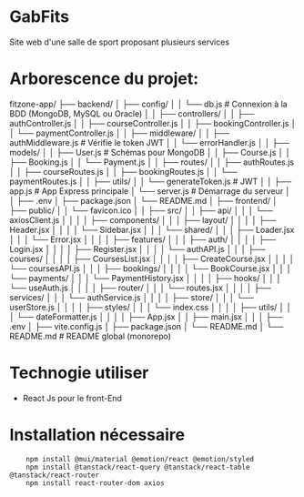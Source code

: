 # GabFits

Site web d'une salle de sport proposant plusieurs services

# Arborescence du projet:

fitzone-app/
├── backend/
│ ├── config/
│ │ └── db.js # Connexion à la BDD (MongoDB, MySQL ou Oracle)
│
│ ├── controllers/
│ │ ├── authController.js
│ │ ├── courseController.js
│ │ ├── bookingController.js
│ │ └── paymentController.js
│
│ ├── middleware/
│ │ ├── authMiddleware.js # Vérifie le token JWT
│ │ └── errorHandler.js
│
│ ├── models/
│ │ ├── User.js # Schémas pour MongoDB
│ │ ├── Course.js
│ │ ├── Booking.js
│ │ └── Payment.js
│
│ ├── routes/
│ │ ├── authRoutes.js
│ │ ├── courseRoutes.js
│ │ ├── bookingRoutes.js
│ │ └── paymentRoutes.js
│
│ ├── utils/
│ │ └── generateToken.js # JWT
│
│ ├── app.js # App Express principale
│ └── server.js # Démarrage du serveur
│
│ ├── .env
│ ├── package.json
│ └── README.md
│
├── frontend/
│ ├── public/
│ │ └── favicon.ico
│
│ ├── src/
│ │ ├── api/
│ │ │ └── axiosClient.js
│ │
│ │ ├── components/
│ │ │ ├── layout/
│ │ │ │ ├── Header.jsx
│ │ │ │ └── Sidebar.jsx
│ │ │ └── shared/
│ │ │ ├── Loader.jsx
│ │ │ └── Error.jsx
│ │
│ │ ├── features/
│ │ │ ├── auth/
│ │ │ │ ├── Login.jsx
│ │ │ │ ├── Register.jsx
│ │ │ │ └── authAPI.js
│ │ │ ├── courses/
│ │ │ │ ├── CoursesList.jsx
│ │ │ │ ├── CreateCourse.jsx
│ │ │ │ └── coursesAPI.js
│ │ │ ├── bookings/
│ │ │ │ └── BookCourse.jsx
│ │ │ └── payments/
│ │ │ └── PaymentHistory.jsx
│ │
│ │ ├── hooks/
│ │ │ └── useAuth.js
│ │
│ │ ├── router/
│ │ │ └── routes.jsx
│ │
│ │ ├── services/
│ │ │ └── authService.js
│ │
│ │ ├── store/
│ │ │ └── userStore.js
│ │
│ │ ├── styles/
│ │ │ └── index.css
│ │
│ │ ├── utils/
│ │ │ └── dateFormatter.js
│ │
│ │ ├── App.jsx
│ │ ├── main.jsx
│ │
│ ├── .env
│ ├── vite.config.js
│ ├── package.json
│ └── README.md
│
└── README.md # README global (monorepo)

# Technogie utiliser

-   React Js pour le front-End

# Installation nécessaire

```
    npm install @mui/material @emotion/react @emotion/styled
    npm install @tanstack/react-query @tanstack/react-table @tanstack/react-router
    npm install react-router-dom axios

```
